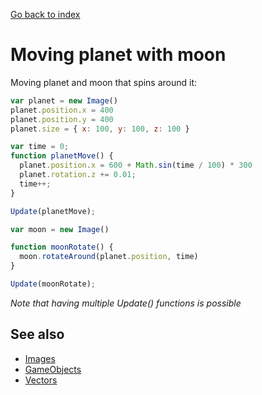 [Go back to index](../index.md)

# Moving planet with moon

Moving planet and moon that spins around it:
```javascript
var planet = new Image()
planet.position.x = 400
planet.position.y = 400
planet.size = { x: 100, y: 100, z: 100 }

var time = 0;
function planetMove() {
  planet.position.x = 600 + Math.sin(time / 100) * 300
  planet.rotation.z += 0.01;
  time++;
}

Update(planetMove);

var moon = new Image()

function moonRotate() {
  moon.rotateAround(planet.position, time)
}

Update(moonRotate);

```

_Note that having multiple Update() functions is possible_

## See also

- [Images](../images.md)
- [GameObjects](../gameobjects.md)
- [Vectors](../vectors.md)
